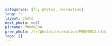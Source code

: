 ```yaml
---
categories: [fr, photos, recreation]
lang: fr
layout: photo
next_photo: null
picname: P0000294
prev_photo: /fr/photos/recreation/P0000011.html
tags: []
---
```

